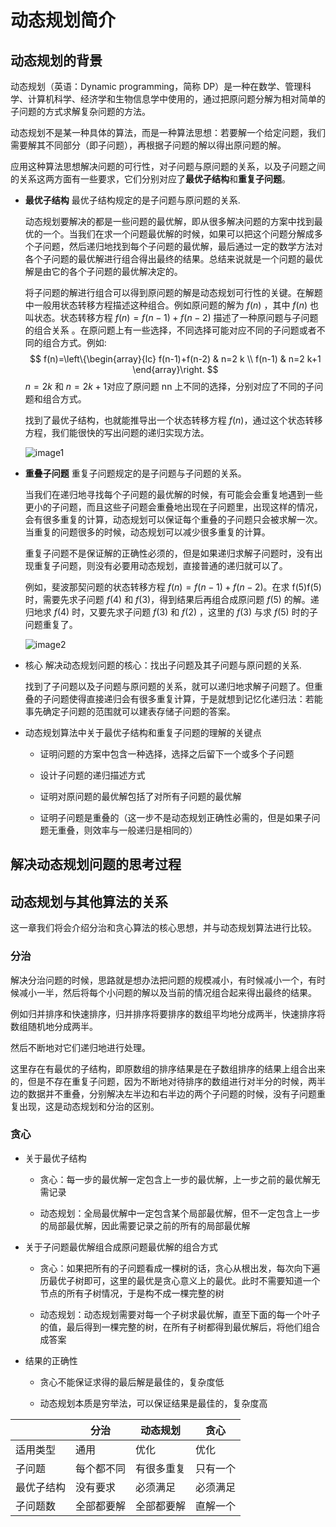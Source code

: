 # 动态规划简介

## 动态规划的背景
动态规划（英语：Dynamic programming，简称 DP）是一种在数学、管理科学、计算机科学、经济学和生物信息学中使用的，通过把原问题分解为相对简单的子问题的方式求解复杂问题的方法。

动态规划不是某一种具体的算法，而是一种算法思想：若要解一个给定问题，我们需要解其不同部分（即子问题），再根据子问题的解以得出原问题的解。

应用这种算法思想解决问题的可行性，对子问题与原问题的关系，以及子问题之间的关系这两方面有一些要求，它们分别对应了**最优子结构**和**重复子问题**。

- **最优子结构**
    最优子结构规定的是子问题与原问题的关系.

    动态规划要解决的都是一些问题的最优解，即从很多解决问题的方案中找到最优的一个。当我们在求一个问题最优解的时候，如果可以把这个问题分解成多个子问题，然后递归地找到每个子问题的最优解，最后通过一定的数学方法对各个子问题的最优解进行组合得出最终的结果。总结来说就是一个问题的最优解是由它的各个子问题的最优解决定的。

    将子问题的解进行组合可以得到原问题的解是动态规划可行性的关键。在解题中一般用状态转移方程描述这种组合。例如原问题的解为 $f(n)$ ，其中 $f(n)$ 也叫状态。状态转移方程 $f(n) = f(n - 1) + f(n - 2)$ 描述了一种原问题与子问题的组合关系 。在原问题上有一些选择，不同选择可能对应不同的子问题或者不同的组合方式。例如:
    $$
    f(n)=\left\{\begin{array}{lc}
    f(n-1)+f(n-2) & n=2 k \\
    f(n-1) & n=2 k+1
    \end{array}\right.
    $$
    $n=2k$ 和 $n = 2k + 1$对应了原问题 nn 上不同的选择，分别对应了不同的子问题和组合方式。

    找到了最优子结构，也就能推导出一个状态转移方程 $f(n)$，通过这个状态转移方程，我们能很快的写出问题的递归实现方法。

    ![image1](https://assets.leetcode-cn.com/aliyun-lc-upload/uploads/2020/08/06/1-1.png)

- **重叠子问题**
    重复子问题规定的是子问题与子问题的关系。

    当我们在递归地寻找每个子问题的最优解的时候，有可能会会重复地遇到一些更小的子问题，而且这些子问题会重叠地出现在子问题里，出现这样的情况，会有很多重复的计算，动态规划可以保证每个重叠的子问题只会被求解一次。当重复的问题很多的时候，动态规划可以减少很多重复的计算。

    重复子问题不是保证解的正确性必须的，但是如果递归求解子问题时，没有出现重复子问题，则没有必要用动态规划，直接普通的递归就可以了。

    例如，斐波那契问题的状态转移方程 $f(n) = f(n - 1) + f(n - 2)$。在求 f(5)f(5) 时，需要先求子问题 $f(4)$ 和 $f(3)$，得到结果后再组合成原问题 $f(5)$ 的解。递归地求 $f(4)$ 时，又要先求子问题 $f(3)$ 和 $f(2)$ ，这里的 $f(3)$ 与求 $f(5)$ 时的子问题重复了。

    ![image2](https://assets.leetcode-cn.com/aliyun-lc-upload/uploads/2020/08/09/1-2.png)

- 核心
    解决动态规划问题的核心：找出子问题及其子问题与原问题的关系.

    找到了子问题以及子问题与原问题的关系，就可以递归地求解子问题了。但重叠的子问题使得直接递归会有很多重复计算，于是就想到记忆化递归法：若能事先确定子问题的范围就可以建表存储子问题的答案。

- 动态规划算法中关于最优子结构和重复子问题的理解的关键点

    - 证明问题的方案中包含一种选择，选择之后留下一个或多个子问题

    - 设计子问题的递归描述方式

    - 证明对原问题的最优解包括了对所有子问题的最优解

    - 证明子问题是重叠的（这一步不是动态规划正确性必需的，但是如果子问题无重叠，则效率与一般递归是相同的）


## 解决动态规划问题的思考过程

## 动态规划与其他算法的关系

这一章我们将会介绍分治和贪心算法的核心思想，并与动态规划算法进行比较。

### 分治

解决分治问题的时候，思路就是想办法把问题的规模减小，有时候减小一个，有时候减小一半，然后将每个小问题的解以及当前的情况组合起来得出最终的结果。

例如归并排序和快速排序，归并排序将要排序的数组平均地分成两半，快速排序将数组随机地分成两半。

然后不断地对它们递归地进行处理。

这里存在有最优的子结构，即原数组的排序结果是在子数组排序的结果上组合出来的，但是不存在重复子问题，因为不断地对待排序的数组进行对半分的时候，两半边的数据并不重叠，分别解决左半边和右半边的两个子问题的时候，没有子问题重复出现，这是动态规划和分治的区别。

### 贪心

- 关于最优子结构

    - 贪心：每一步的最优解一定包含上一步的最优解，上一步之前的最优解无需记录

    - 动态规划：全局最优解中一定包含某个局部最优解，但不一定包含上一步的局部最优解，因此需要记录之前的所有的局部最优解

- 关于子问题最优解组合成原问题最优解的组合方式

    - 贪心：如果把所有的子问题看成一棵树的话，贪心从根出发，每次向下遍历最优子树即可，这里的最优是贪心意义上的最优。此时不需要知道一个节点的所有子树情况，于是构不成一棵完整的树

    - 动态规划：动态规划需要对每一个子树求最优解，直至下面的每一个叶子的值，最后得到一棵完整的树，在所有子树都得到最优解后，将他们组合成答案

- 结果的正确性

    - 贪心不能保证求得的最后解是最佳的，复杂度低

    - 动态规划本质是穷举法，可以保证结果是最佳的，复杂度高

| | 分治 | 动态规划 | 贪心 |
| --- | --- | --- | --- |
| 适用类型|通用 |优化 |优化  |
|子问题|每个都不同| 有很多重复|只有一个|
|最优子结构| 没有要求| 必须满足| 必须满足|
|子问题数|全部都要解|全部都要解|直解一个|